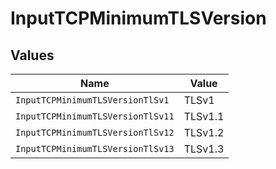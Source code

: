 # InputTCPMinimumTLSVersion


## Values

| Name                              | Value                             |
| --------------------------------- | --------------------------------- |
| `InputTCPMinimumTLSVersionTlSv1`  | TLSv1                             |
| `InputTCPMinimumTLSVersionTlSv11` | TLSv1.1                           |
| `InputTCPMinimumTLSVersionTlSv12` | TLSv1.2                           |
| `InputTCPMinimumTLSVersionTlSv13` | TLSv1.3                           |